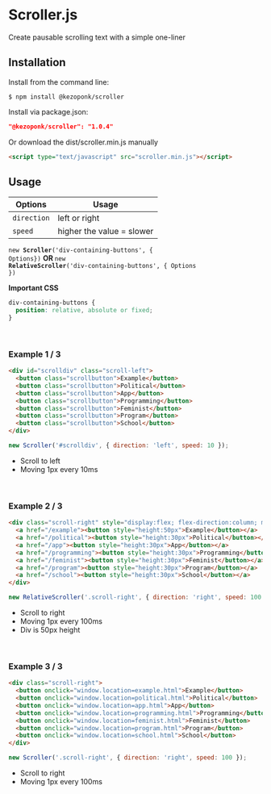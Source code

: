 # Scroller.js
Create pausable scrolling text with a simple one-liner<br>

## Installation
Install from the command line:
```shell
$ npm install @kezoponk/scroller
```
Install via package.json:
```json
"@kezoponk/scroller": "1.0.4" 
```
Or download the dist/scroller.min.js manually
```html
<script type="text/javascript" src="scroller.min.js"></script>
```

## Usage
| Options | Usage |
| --- | --- |
| `direction` | left or right |
| `speed` | higher the value = slower |

<code>new <strong>Scroller</strong>('div-containing-buttons', { Options})</code>
<strong> OR </strong>
<code>new <strong>RelativeScroller</strong>('div-containing-buttons', { Options })</code>
<br>

**Important CSS**

```css
div-containing-buttons {
  position: relative, absolute or fixed;
}
```

<br>

### Example 1 / 3

```html
<div id="scrolldiv" class="scroll-left">
  <button class="scrollbutton">Example</button>
  <button class="scrollbutton">Political</button>
  <button class="scrollbutton">App</button>
  <button class="scrollbutton">Programming</button>
  <button class="scrollbutton">Feminist</button>
  <button class="scrollbutton">Program</button>
  <button class="scrollbutton">School</button>
</div>
```
```javascript
new Scroller('#scrolldiv', { direction: 'left', speed: 10 });
```
- Scroll to left
- Moving 1px every 10ms

<br>
    
### Example 2 / 3

```html
<div class="scroll-right" style="display:flex; flex-direction:column; max-height:100px">
  <a href="/example"><button style="height:50px">Example</button></a>
  <a href="/political"><button style="height:30px">Political</button></a>
  <a href="/app"><button style="height:30px">App</button></a>
  <a href="/programming"><button style="height:30px">Programming</button></a>
  <a href="/feminist"><button style="height:30px">Feminist</button></a>
  <a href="/program"><button style="height:30px">Program</button></a>
  <a href="/school"><button style="height:30px">School</button></a>
</div>
```
```javascript
new RelativeScroller('.scroll-right', { direction: 'right', speed: 100 });
```
- Scroll to right
- Moving 1px every 100ms
- Div is 50px height

<br>

### Example 3 / 3

```html
<div class="scroll-right">
  <button onclick="window.location=example.html">Example</button>
  <button onclick="window.location=political.html">Political</button>
  <button onclick="window.location=app.html">App</button>
  <button onclick="window.location=programming.html">Programming</button>
  <button onclick="window.location=feminist.html">Feminist</button>
  <button onclick="window.location=program.html">Program</button>
  <button onclick="window.location=school.html">School</button>
</div>
```
```javascript
new Scroller('.scroll-right', { direction: 'right', speed: 100 });
```
- Scroll to right
- Moving 1px every 100ms
